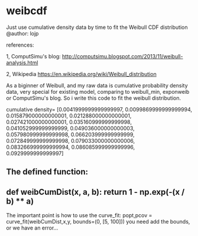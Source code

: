 # weibcdf
Just use cumulative density data by time to fit the Weibull CDF distribution 
@author: lojp


references:

1, ComputSimu's blog:
http://computsimu.blogspot.com/2013/11/weibull-analysis.html

2, Wikipedia
https://en.wikipedia.org/wiki/Weibull_distribution

As a biginner of Weibull, and my raw data is cumulative probability density data, very special for existing model, comparing to weibull_min, exponweib or ComputSimu's blog. So i write this code to fit the weibull distribution.

cumulative density= 
       [0.0041999999999999997, 0.0099869999999999994, 0.015879000000000001, 
        0.021288000000000001, 0.027421000000000001, 0.035160999999999998, 
        0.041052999999999999, 0.049036000000000003, 0.057980999999999998, 
        0.066203999999999999, 0.072849999999999998, 0.079033000000000006, 
        0.083266999999999994, 0.086085999999999996, 0.0929999999999997]

The defined function:
-----------------------------------
def weibCumDist(x, a, b):
    return 1 - np.exp(-(x / b) ** a)
-----------------------------------

The important point is how to use the curve_fit:
    popt,pcov = curve_fit(weibCumDist,x,y, bounds=(0, [5, 100]))
you need add the bounds, or we have an error...
